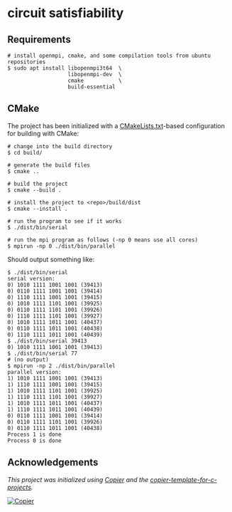 # circuit satisfiability

## Requirements

```
# install openmpi, cmake, and some compilation tools from ubuntu repositories
$ sudo apt install libopenmpi3t64  \
                   libopenmpi-dev  \
                   cmake           \
                   build-essential
```

## CMake

The project has been initialized with a [CMakeLists.txt](CMakeLists.txt)-based
configuration for building with CMake:

```console
# change into the build directory
$ cd build/

# generate the build files
$ cmake ..

# build the project
$ cmake --build .

# install the project to <repo>/build/dist
$ cmake --install .

# run the program to see if it works
$ ./dist/bin/serial

# run the mpi program as follows (-np 0 means use all cores)
$ mpirun -np 0 ./dist/bin/parallel
```

Should output something like:

```text
$ ./dist/bin/serial
serial version:
0) 1010 1111 1001 1001 (39413)
0) 0110 1111 1001 1001 (39414)
0) 1110 1111 1001 1001 (39415)
0) 1010 1111 1101 1001 (39925)
0) 0110 1111 1101 1001 (39926)
0) 1110 1111 1101 1001 (39927)
0) 1010 1111 1011 1001 (40437)
0) 0110 1111 1011 1001 (40438)
0) 1110 1111 1011 1001 (40439)
$ ./dist/bin/serial 39413
0) 1010 1111 1001 1001 (39413)
$ ./dist/bin/serial 77
# (no output)
$ mpirun -np 2 ./dist/bin/parallel
parallel version:
1) 1010 1111 1001 1001 (39413)
1) 1110 1111 1001 1001 (39415)
1) 1010 1111 1101 1001 (39925)
1) 1110 1111 1101 1001 (39927)
1) 1010 1111 1011 1001 (40437)
1) 1110 1111 1011 1001 (40439)
0) 0110 1111 1001 1001 (39414)
0) 0110 1111 1101 1001 (39926)
0) 0110 1111 1011 1001 (40438)
Process 1 is done
Process 0 is done
```

## Acknowledgements

_This project was initialized using [Copier](https://pypi.org/project/copier) and the [copier-template-for-c-projects](https://github.com/jspaaks/copier-template-for-c-projects)._

[![Copier](https://img.shields.io/endpoint?url=https://raw.githubusercontent.com/copier-org/copier/master/img/badge/badge-grayscale-inverted-border-orange.json)](https://github.com/copier-org/copier)
